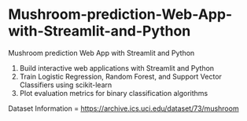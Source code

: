 # Mushroom-prediction-Web-App-with-Streamlit-and-Python
Mushroom prediction Web App with Streamlit and Python

01. Build interactive web applications with Streamlit and Python
02. Train Logistic Regression, Random Forest, and Support Vector Classifiers using scikit-learn
03. Plot evaluation metrics for binary classification algorithms

Dataset Information = https://archive.ics.uci.edu/dataset/73/mushroom 

